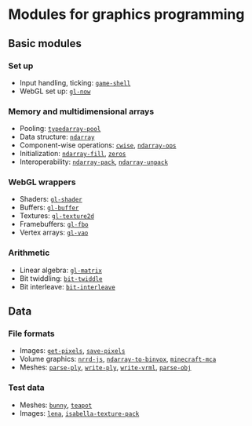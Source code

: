 Modules for graphics programming
================================

## Basic modules

### Set up

* Input handling, ticking: [`game-shell`](https://github.com/mikolalysenko/game-shell#api)
* WebGL set up: [`gl-now`](https://github.com/mikolalysenko/gl-now#api)

### Memory and multidimensional arrays

* Pooling: [`typedarray-pool`](https://github.com/mikolalysenko/typedarray-pool#api)
* Data structure: [`ndarray`](https://github.com/mikolalysenko/ndarray#api)
* Component-wise operations: [`cwise`](https://github.com/mikolalysenko/cwise/#requirecwiseuser_args), [`ndarray-ops`](https://github.com/mikolalysenko/ndarray-ops#conventions)
* Initialization: [`ndarray-fill`](https://npmjs.org/package/ndarray-fill), [`zeros`](https://npmjs.org/package/zeros)
* Interoperability: [`ndarray-pack`](https://npmjs.org/package/ndarray-pack), [`ndarray-unpack`](https://npmjs.org/package/ndarray-unpack)

### WebGL wrappers

* Shaders: [`gl-shader`](https://github.com/mikolalysenko/gl-shader#api)
* Buffers: [`gl-buffer`](https://github.com/mikolalysenko/gl-buffer#api)
* Textures: [`gl-texture2d`](https://github.com/mikolalysenko/gl-texture2d#api)
* Framebuffers: [`gl-fbo`](https://github.com/mikolalysenko/gl-fbo#api)
* Vertex arrays: [`gl-vao`](https://github.com/mikolalysenko/gl-vao#api)

### Arithmetic

* Linear algebra: [`gl-matrix`](https://github.com/toji/gl-matrix)
* Bit twiddling: [`bit-twiddle`](https://npmjs.org/package/bit-twiddle)
* Bit interleave: [`bit-interleave`](https://npmjs.org/package/bit-interleave)

## Data

### File formats

* Images: [`get-pixels`](https://github.com/mikolalysenko/get-pixels), [`save-pixels`](https://npmjs.org/package/save-pixels)
* Volume graphics: [`nrrd-js`](https://npmjs.org/package/nrrd-js), [`ndarray-to-binvox`](https://npmjs.org/package/ndarray-to-binvox), [`minecraft-mca`](https://npmjs.org/package/minecraft-mca)
* Meshes: [`parse-ply`](https://npmjs.org/package/parse-ply), [`write-ply`](https://npmjs.org/package/write-ply), [`write-vrml`](https://npmjs.org/package/write-vrml), [`parse-obj`](https://npmjs.org/package/parse-obj)

### Test data

* Meshes: [`bunny`](https://npmjs.org/package/bunny), [`teapot`](https://npmjs.org/package/teapot)
* Images: [`lena`](https://npmjs.org/package/lena), [`isabella-texture-pack`](https://npmjs.org/package/isabella-texture-pack)